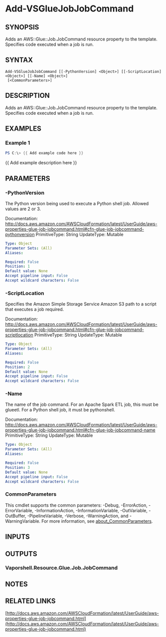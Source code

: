 # Add-VSGlueJobJobCommand

## SYNOPSIS
Adds an AWS::Glue::Job.JobCommand resource property to the template.
Specifies code executed when a job is run.

## SYNTAX

```
Add-VSGlueJobJobCommand [[-PythonVersion] <Object>] [[-ScriptLocation] <Object>] [[-Name] <Object>]
 [<CommonParameters>]
```

## DESCRIPTION
Adds an AWS::Glue::Job.JobCommand resource property to the template.
Specifies code executed when a job is run.

## EXAMPLES

### Example 1
```powershell
PS C:\> {{ Add example code here }}
```

{{ Add example description here }}

## PARAMETERS

### -PythonVersion
The Python version being used to execute a Python shell job.
Allowed values are 2 or 3.

Documentation: http://docs.aws.amazon.com/AWSCloudFormation/latest/UserGuide/aws-properties-glue-job-jobcommand.html#cfn-glue-job-jobcommand-pythonversion
PrimitiveType: String
UpdateType: Mutable

```yaml
Type: Object
Parameter Sets: (All)
Aliases:

Required: False
Position: 1
Default value: None
Accept pipeline input: False
Accept wildcard characters: False
```

### -ScriptLocation
Specifies the Amazon Simple Storage Service Amazon S3 path to a script that executes a job required.

Documentation: http://docs.aws.amazon.com/AWSCloudFormation/latest/UserGuide/aws-properties-glue-job-jobcommand.html#cfn-glue-job-jobcommand-scriptlocation
PrimitiveType: String
UpdateType: Mutable

```yaml
Type: Object
Parameter Sets: (All)
Aliases:

Required: False
Position: 2
Default value: None
Accept pipeline input: False
Accept wildcard characters: False
```

### -Name
The name of the job command.
For an Apache Spark ETL job, this must be glueetl.
For a Python shell job, it must be pythonshell.

Documentation: http://docs.aws.amazon.com/AWSCloudFormation/latest/UserGuide/aws-properties-glue-job-jobcommand.html#cfn-glue-job-jobcommand-name
PrimitiveType: String
UpdateType: Mutable

```yaml
Type: Object
Parameter Sets: (All)
Aliases:

Required: False
Position: 3
Default value: None
Accept pipeline input: False
Accept wildcard characters: False
```

### CommonParameters
This cmdlet supports the common parameters: -Debug, -ErrorAction, -ErrorVariable, -InformationAction, -InformationVariable, -OutVariable, -OutBuffer, -PipelineVariable, -Verbose, -WarningAction, and -WarningVariable. For more information, see [about_CommonParameters](http://go.microsoft.com/fwlink/?LinkID=113216).

## INPUTS

## OUTPUTS

### Vaporshell.Resource.Glue.Job.JobCommand
## NOTES

## RELATED LINKS

[http://docs.aws.amazon.com/AWSCloudFormation/latest/UserGuide/aws-properties-glue-job-jobcommand.html](http://docs.aws.amazon.com/AWSCloudFormation/latest/UserGuide/aws-properties-glue-job-jobcommand.html)

